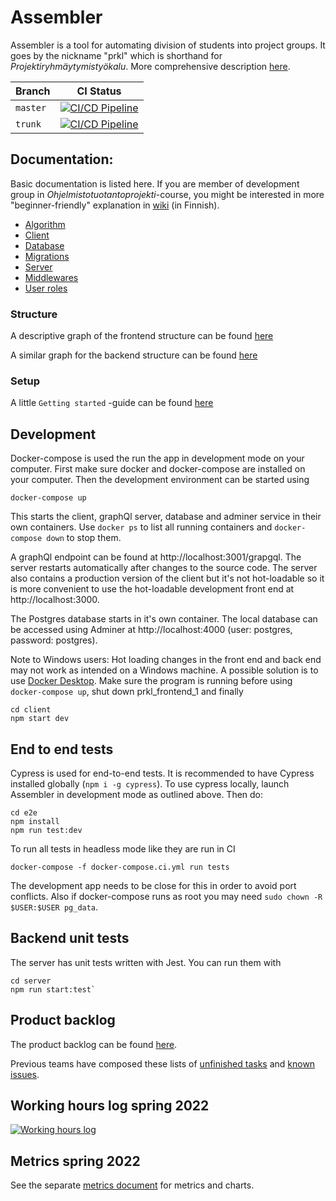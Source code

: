 # Assembler

Assembler is a tool for automating division of students into project groups. It goes by the nickname "prkl" which is shorthand for _Projektiryhmäytymistyökalu_. More comprehensive description [here](documentation/introduction.md).

|Branch|CI Status|
|---|---|
|`master`| [![CI/CD Pipeline](https://github.com/UniversityOfHelsinkiCS/prkl/actions/workflows/docker-compose-tests.yml/badge.svg?branch=master)](https://github.com/UniversityOfHelsinkiCS/prkl/actions/workflows/docker-compose-tests.yml) |
|`trunk`| [![CI/CD Pipeline](https://github.com/UniversityOfHelsinkiCS/prkl/actions/workflows/docker-compose-tests.yml/badge.svg?branch=trunk)](https://github.com/UniversityOfHelsinkiCS/prkl/actions/workflows/docker-compose-tests.yml) |


## Documentation:

Basic documentation is listed here. If you are member of development group in _Ohjelmistotuotantoprojekti_-course, you might be interested in more "beginner-friendly" explanation in [wiki](https://github.com/UniversityOfHelsinkiCS/prkl/wiki) (in Finnish).

- [Algorithm](documentation/algorithm/algorithm.md)
- [Client](documentation/client.md)
- [Database](documentation/structure/database_diagram.svg)
- [Migrations](documentation/migrations.md)
- [Server](documentation/server.md)
- [Middlewares](documentation/middlewares.md)
- [User roles](documentation/user_roles.md)


### Structure

A descriptive graph of the frontend structure can be found [here](documentation/structure/structureFrontend.svg)

A similar graph for the backend structure can be found [here](documentation/structure/structureBackend.svg)

### Setup

A little `Getting started` -guide can be found [here](documentation/setup.md)

## Development
Docker-compose is used the run the app in development mode on your computer. First make sure docker and docker-compose are installed on your computer. Then the development environment can be started using
```
docker-compose up
```

This starts the client, graphQl server, database and adminer service in their own containers. Use `docker ps` to list all running containers and `docker-compose down` to stop them. 

A graphQl endpoint can be found at http://localhost:3001/grapgql. The server restarts automatically after changes to the source code. The server also contains a production version of the client but it's not hot-loadable so it is more convenient to use the hot-loadable development front end at http://localhost:3000.

The Postgres database starts in it's own container. The local database can be accessed using Adminer at http://localhost:4000 (user: postgres, password: postgres).

Note to Windows users: Hot loading changes in the front end and back end may not work as intended on a Windows machine. A possible solution is to use [Docker Desktop](https://docs.docker.com/desktop/windows/install/). Make sure the program is running before using `docker-compose up`, shut down prkl_frontend_1 and finally
```
cd client
npm start dev
```

## End to end tests

Cypress is used for end-to-end tests. It is recommended to have Cypress installed globally (`npm i -g cypress`). To use cypress locally, launch Assembler in development mode as outlined above. Then do:

```
cd e2e
npm install
npm run test:dev
```
To run all tests in headless mode like they are run in CI
```
docker-compose -f docker-compose.ci.yml run tests
```
The development app needs to be close for this in order to avoid port conflicts. Also if docker-compose runs as root you may need `sudo chown -R $USER:$USER pg_data`.


## Backend unit tests

The server has unit tests written with Jest. You can run them with 
```
cd server
npm run start:test`
```

## Product backlog

The product backlog can be found [here](https://github.com/UniversityOfHelsinkiCS/prkl/projects/1). 



Previous teams have composed these lists of [unfinished tasks](documentation/unfinished.md) and [known issues](documentation/knownIssues.md). 

## Working hours log spring 2022

[![Working hours log](https://docs.google.com/spreadsheets/d/e/2PACX-1vQRwia3ZLhC4J046vuJhMoKXh6w4IL-4fMTSHe6KPpdE6ZcXQZ4RUbkcivK4aHKZ4X7QFYGH39PchOu/pubchart?oid=1214125970&format=image)](https://docs.google.com/spreadsheets/d/1lHQkXljYu6rwUU9aYqCAmCOKvt7ys9mvTZlw7vPWSDU/edit#gid=587171835)

## Metrics spring 2022

See the separate [metrics document](metriikat.md) for metrics and charts. 


